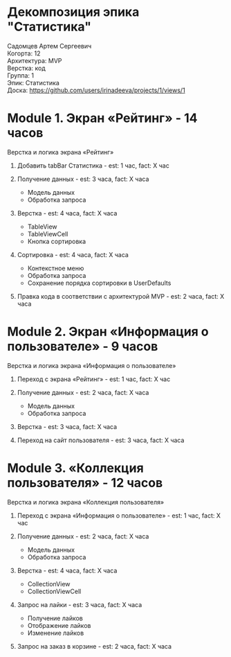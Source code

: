 # Декомпозиция эпика "Статистика"

Садомцев Артем Сергеевич
<br />Когорта: 12
<br />Архитектура: MVP
<br />Верстка: код
<br />Группа: 1
<br />Эпик: Статистика
<br />Доска: https://github.com/users/irinadeeva/projects/1/views/1

# Module 1. Экран «Рейтинг» - 14 часов

Верстка и логика экрана «Рейтинг»

1. Добавить tabBar Статистика - est: 1 час, fact: X час

2. Получение данных - est: 3 часа, fact: X часа
    * Модель данных
    * Обработка запроса
    
3. Верстка - est: 4 часа, fact: X часа
    * TableView
    * TableViewCell
    * Кнопка сортировка
    
4. Сортировка - est: 4 часа, fact: X часа
    * Контекстное меню
    * Обработка запроса
    * Сохранение порядка сортировки в  UserDefaults
    
5. Правка кода в соответствии с архитектурой MVP - est: 2 часа, fact: X часа

# Module 2. Экран «Информация о пользователе» - 9 часов

Верстка и логика экрана «Информация о пользователе»

1. Переход с экрана «Рейтинг» - est: 1 час, fact: X час

2. Получение данных - est: 2 часа, fact: X часа
    * Модель данных
    * Обработка запроса
    
3. Верстка - est: 3 часа, fact: X часа

4. Переход на сайт пользователя - est: 3 часа, fact: X часа

# Module 3.  «Коллекция пользователя» - 12 часов 

Верстка и логика экрана «Коллекция пользователя»

1. Переход с экрана «Информация о пользователе» - est: 1 час, fact: X час

2. Получение данных - est: 2 часа, fact: X часа
    * Модель данных
    * Обработка запроса
    
3. Верстка - est: 4 часа, fact: X часа
    * CollectionView
    * CollectionViewCell
    
4. Запрос на лайки - est: 3 часа, fact: X часа
    * Получение лайков
    * Отображение лайков
    * Изменение лайков
    
5. Запрос на заказ в корзине - est: 2 часа, fact: X часа
